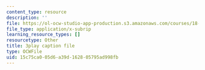 ```yaml
---
content_type: resource
description: ''
file: https://ol-ocw-studio-app-production.s3.amazonaws.com/courses/18-01sc-single-variable-calculus-fall-2010/15c75ca005d6a39d162805795ad998fb_RiRQDZjYkzo.srt
file_type: application/x-subrip
learning_resource_types: []
resourcetype: Other
title: 3play caption file
type: OCWFile
uid: 15c75ca0-05d6-a39d-1628-05795ad998fb
---
```

